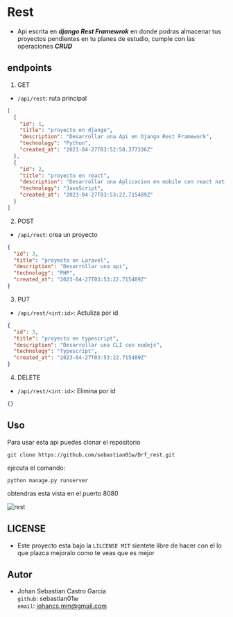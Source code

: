 # Rest

- Api escrita en **_django Rest Framewrok_** en donde podras almacenar tus proyectos pendientes en tu planes de estudio, cumple con las operaciones **_CRUD_**

## endpoints

1. GET

- `/api/rest`: ruta principal

```json
[
  {
    "id": 1,
    "title": "proyecto en django",
    "description": "Desarrollar una Api en Django Rest Framework",
    "technology": "Python",
    "created_at": "2023-04-27T03:52:50.377336Z"
  },
  {
    "id": 2,
    "title": "proyecto en react",
    "description": "Desarrollar una Aplicacion en mobile con react native",
    "technology": "JavaScript",
    "created_at": "2023-04-27T03:53:22.715489Z"
  }
]
```

2. POST

- `/api/rest`: crea un proyecto

```json
{
  "id": 3,
  "title": "proyecto en Laravel",
  "description": "Desarrollar una api",
  "technology": "PHP",
  "created_at": "2023-04-27T03:53:22.715489Z"
}
```

3. PUT

- `/api/rest/<int:id>`: Actuliza por id

```json
{
  "id": 3,
  "title": "proyecto en typescript",
  "description": "Desarrollar una CLI con nodejs",
  "technology": "Typescript",
  "created_at": "2023-04-27T03:53:22.715489Z"
}
```

4. DELETE

- `/api/rest/<int:id>`: Elimina por id

```json
{}
```

## Uso

Para usar esta api puedes clonar el repositorio

```git
git clone https://github.com/sebastian01w/Drf_rest.git
```

ejecuta el comando:

```shell
python manage.py runserver
```

obtendras esta vista en el puerto 8080

![rest](https://i.postimg.cc/fLD3WQyF/rest.png)

## LICENSE

- Este proyecto esta bajo la `LILCENSE MIT` sientete libre de hacer con el lo que plazca mejoralo como te veas que es mejor

## Autor

- Johan Sebastian Castro Garcia
  <br>
  `github`: sebastian01w
  <br>
  `email`: johancs.mm@gmail.com
